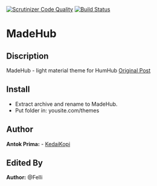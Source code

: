 [![Scrutinizer Code Quality](https://scrutinizer-ci.com/g/Felli/humhub-themes-MadeHub/badges/quality-score.png?b=master)](https://scrutinizer-ci.com/g/Felli/humhub-themes-MadeHub/?branch=master) [![Build Status](https://scrutinizer-ci.com/g/Felli/humhub-themes-MadeHub/badges/build.png?b=master)](https://scrutinizer-ci.com/g/Felli/humhub-themes-MadeHub/build-status/master)
# MadeHub

## Discription
MadeHub - light material theme for HumHub [Original Post](https://community.humhub.com/content/perma?id=72146)

## Install
- Extract archive and rename to MadeHub.
- Put folder in: yousite.com/themes

## Author
__Antok Prima:__ - [KedaiKopi](https://kedaikopi.click/)

## Edited By
__Author:__ @Felli
